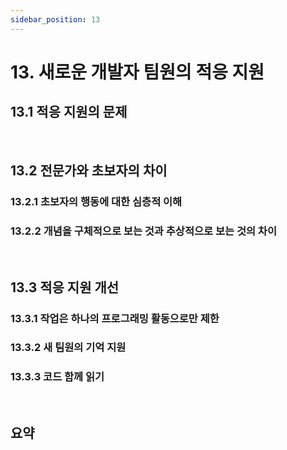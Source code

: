 ```yaml
---
sidebar_position: 13
---
```


# 13. 새로운 개발자 팀원의 적응 지원

## 13.1 적응 지원의 문제

<br/>

## 13.2 전문가와 초보자의 차이

### 13.2.1 초보자의 행동에 대한 심층적 이해

### 13.2.2 개념을 구체적으로 보는 것과 추상적으로 보는 것의 차이

<br/>

## 13.3 적응 지원 개선

### 13.3.1 작업은 하나의 프로그래밍 활동으로만 제한

### 13.3.2 새 팀원의 기억 지원

### 13.3.3 코드 함께 읽기

<br/>

## 요약